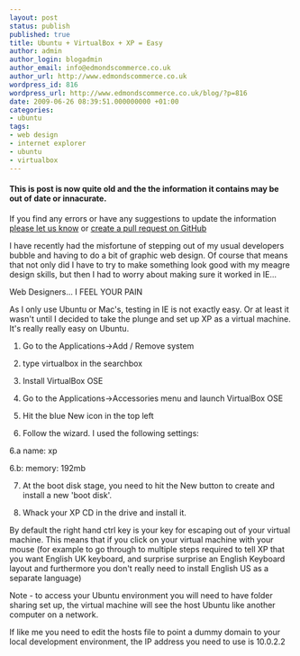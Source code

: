 ```yaml
---
layout: post
status: publish
published: true
title: Ubuntu + VirtualBox + XP = Easy
author: admin
author_login: blogadmin
author_email: info@edmondscommerce.co.uk
author_url: http://www.edmondscommerce.co.uk
wordpress_id: 816
wordpress_url: http://www.edmondscommerce.co.uk/blog/?p=816
date: 2009-06-26 08:39:51.000000000 +01:00
categories:
- ubuntu
tags:
- web design
- internet explorer
- ubuntu
- virtualbox
---
```

<div class="oldpost"><h4>This is post is now quite old and the the information it contains may be out of date or innacurate.</h4>
<p>
If you find any errors or have any suggestions to update the information <a href="http://edmondscommerce.github.io/contact-us/index.html">please let us know</a>
or <a href="https://github.com/edmondscommerce/edmondscommerce.github.io">create a pull request on GitHub</a>
</p>
</div>
I have recently had the misfortune of stepping out of my usual developers bubble and having to do a bit of graphic web design. Of course that means that not only did I have to try to make something look good with my meagre design skills, but then I had to worry about making sure it worked in IE...

Web Designers... I FEEL YOUR PAIN

As I only use Ubuntu or Mac's, testing in IE is not exactly easy. Or at least it wasn't until I decided to take the plunge and set up XP as a virtual machine. It's really really easy on Ubuntu.

1. Go to the Applications->Add / Remove system

2. type virtualbox in the searchbox

3. Install VirtualBox OSE

4. Go to the Applications->Accessories menu and launch VirtualBox OSE

5. Hit the blue New icon in the top left

6. Follow the wizard. I used the following settings:

6.a name: xp

6.b: memory: 192mb

7. At the boot disk stage, you need to hit the New button to create and install a new 'boot disk'.

8. Whack your XP CD in the drive and install it. 

By default the right hand ctrl key is your key for escaping out of your virtual machine. This means that if you click on your virtual machine with your mouse (for example to go through to multiple steps required to tell XP that you want English UK keyboard, and surprise surprise an English Keyboard layout and furthermore you don't really need to install English US as a separate language)

Note - to access your Ubuntu environment you will need to have folder sharing set up, the virtual machine will see the host Ubuntu like another computer on a network.

If like me you need to edit the hosts file to point a dummy domain to your local development environment, the IP address you need to use is 10.0.2.2
